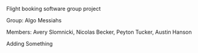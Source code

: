 Flight booking software group project

Group: Algo Messiahs

Members: Avery Slomnicki, Nicolas Becker, Peyton Tucker, Austin Hanson

Adding Something 